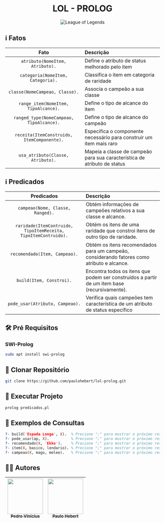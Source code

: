 <div align="center">

#  LOL - PROLOG

![League of Legends](https://img.shields.io/badge/League%20of%20Legends-%23000?style=for-the-badge&logo=leagueoflegends)

</div>

## :information_source: Fatos

| Fato | Descrição |
| :---: | :--- |
| `atributo(NomeItem, Atributo).` | Define o atributo de status melhorado pelo item |
| `categoria(NomeItem, Categoria).` | Classifica o item em categoria de raridade |
| `classe(NomeCampeao, Classe).` | Associa o campeão a sua classe |
| `range_item(NomeItem, TipoAlcance).` | Define o tipo de alcance do item |
| `ranged_type(NomeCampeao, TipoAlcance).` | Define o tipo de alcance do campeão |
| `receita(ItemConstruido, ItemComponente).` | Especifica o componente necessário para construir um item mais raro |
| `usa_atributo(Classe, Atributo).` | Mapeia a classe de campeão para sua característica de atributo de status |

## :information_source: Predicados

| Predicados | Descrição |
| :---: | :--- |
| `campeao(Nome, Classe, Ranged).` | Obtém informações de campeões relativos a sua classe e alcance. |
| `raridade(ItemContruido, TipoItemReceita, TipoItemContruido).` | Obtém os itens de uma raridade que constroi itens de outro tipo de raridade. |
| `recomendado(Item, Campeao).` | Obtém os itens recomendados para um campeão, considerando fatores como atributo e alcance. |
| `build(Item, Constroi).` | Encontra todos os itens que podem ser construídos a partir de um item base (recursivamente). |
| `pode_usar(Atributo, Campeao).` | Verifica quais campeões tem característica de um atributo de status específico |

## :hammer_and_wrench: Pré Requisitos

### SWI-Prolog

```bash
sudo apt install swi-prolog
```

## :open_file_folder: Clonar Repositório

```bash
git clone https://github.com/paulohebert/lol-prolog.git
```

## :rocket: Executar Projeto

```bash
prolog predicados.pl
```

## :mag_right: Exemplos de Consultas

```prolog
?- build('Espada Longa', X).  % Precione ";" para mostrar o próximo resultado
?- pode_usar(ap, X).          % Precione ";" para mostrar o próximo resultado
?- recomendado(X, 'Ekko').    % Precione ";" para mostrar o próximo resultado
?- item(X, basico, lendario). % Precione ";" para mostrar o próximo resultado
?- campeao(X, mago, melee).   % Precione ";" para mostrar o próximo resultado
```

## :technologist: Autores

| [<img loading="lazy" src="https://avatars.githubusercontent.com/u/116759885?v=4" width=115><br><sub>Pedro Vinícius</sub>](https://github.com/Xerubinas) | [<img loading="lazy" src="https://avatars.githubusercontent.com/u/133797775?v=4" width=115><br><sub>Paulo Hebert</sub>](https://github.com/paulohebert) |
| :---: | :---: |
